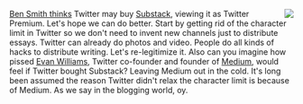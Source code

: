 <img src="http://scripting.com/images/2020/09/06/bidenHarris2020.png" border="0" align="right"><a href="https://twitter.com/benyt/status/1323089156185214977">Ben Smith thinks</a> Twitter may buy <a href="https://substack.com/">Substack</a>, viewing it as Twitter Premium. Let's hope we can do better. Start by getting rid of the character limit in Twitter so we don't need to invent new channels just to distribute essays. Twitter can already do photos and video. People do all kinds of hacks to distribute writing. Let's re-legitimize it. Also can you imagine how pissed <a href="https://en.wikipedia.org/wiki/Evan_Williams_(Internet_entrepreneur)">Evan Williams</a>, Twitter co-founder and founder of <a href="https://medium.com/">Medium</a>, would feel if Twitter bought Substack? Leaving Medium out in the cold. It's long been assumed the reason Twitter didn't relax the character limit is because of Medium. As we say in the blogging world, oy. 
